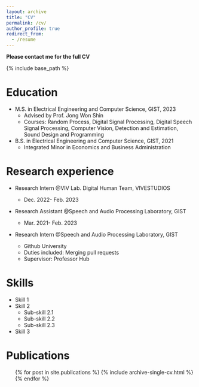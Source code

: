 ```yaml
---
layout: archive
title: "CV"
permalink: /cv/
author_profile: true
redirect_from:
  - /resume
---
```


**Please contact me for the full CV**

{% include base_path %}

Education
======
* M.S. in Electrical Engineering and Computer Science, GIST, 2023
  * Advised by Prof. Jong Won Shin
  * Courses: Random Process, Digital Signal Processing, Digital Speech Signal Processing, Computer Vision, Detection and Estimation, Sound Design and Programming
* B.S. in Electrical Engineering and Computer Science, GIST, 2021
  * Integrated Minor in Economics and Business Administration

Research experience
======
* Research Intern @VIV Lab. Digital Human Team, VIVESTUDIOS
  * Dec. 2022- Feb. 2023

* Research Assistant @Speech and Audio Processing Laboratory, GIST
  * Mar. 2021- Feb. 2023

* Research Intern @Speech and Audio Processing Laboratory, GIST
  * Github University
  * Duties included: Merging pull requests
  * Supervisor: Professor Hub  

Skills
======
* Skill 1
* Skill 2
  * Sub-skill 2.1
  * Sub-skill 2.2
  * Sub-skill 2.3
* Skill 3

Publications
======
  <ul>{% for post in site.publications %}
    {% include archive-single-cv.html %}
  {% endfor %}</ul>




<!-- Talks
======
  <ul>{% for post in site.talks %}
    {% include archive-single-talk-cv.html %}
  {% endfor %}</ul>
   -->

<!-- Teaching
======
  <ul>{% for post in site.teaching %}
    {% include archive-single-cv.html %}
  {% endfor %}</ul> -->
  
<!-- Service and leadership
======
* Currently signed in to 43 different slack teams -->
